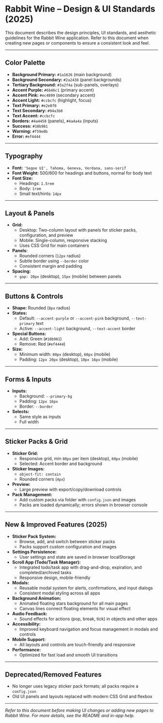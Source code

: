 
# Rabbit Wine – Design & UI Standards (2025)

This document describes the design principles, UI standards, and aesthetic guidelines for the Rabbit Wine application. Refer to this document when creating new pages or components to ensure a consistent look and feel.

---

## Color Palette

- **Background Primary:** `#1a1626` (main background)
- **Background Secondary:** `#2a2438` (panel backgrounds)
- **Tertiary Background:** `#3a2f4a` (sub-panels, overlays)
- **Accent Purple:** `#6b46c1` (primary accent)
- **Accent Pink:** `#ec4899` (secondary accent)
- **Accent Light:** `#ccbcfc` (highlight, focus)
- **Text Primary:** `#e2e8f0`
- **Text Secondary:** `#94a3b8`
- **Text Accent:** `#ccbcfc`
- **Borders:** `#4a4458` (panels), `#4a4a4a` (inputs)
- **Success:** `#10b981`
- **Warning:** `#f59e0b`
- **Error:** `#ef4444`

---

## Typography

- **Font:** `'Segoe UI', Tahoma, Geneva, Verdana, sans-serif`
- **Font Weight:** 500/600 for headings and buttons, normal for body text
- **Font Size:**
  - Headings: `1.5rem`
  - Body: `1rem`
  - Small text/hints: `14px`

---

## Layout & Panels

- **Grid:**
  - Desktop: Two-column layout with panels for sticker packs, configuration, and preview
  - Mobile: Single-column, responsive stacking
  - Uses CSS Grid for main containers
- **Panels:**
  - Rounded corners (`12px` radius)
  - Subtle border using `--border` color
  - Consistent margin and padding
- **Spacing:**
  - `gap: 20px` (desktop), `15px` (mobile) between panels

---

## Buttons & Controls

- **Shape:** Rounded (`8px` radius)
- **States:**
  - Default: `--accent-purple` or `--accent-pink` background, `--text-primary` text
  - Active: `--accent-light` background, `--text-accent` border
- **Special Buttons:**
  - Add: Green (`#10b981`)
  - Remove: Red (`#ef4444`)
- **Size:**
  - Minimum width: `80px` (desktop), `60px` (mobile)
  - Padding: `12px 20px` (desktop), `10px 16px` (mobile)

---

## Forms & Inputs

- **Inputs:**
  - Background: `--primary-bg`
  - Padding: `12px 16px`
  - Border: `--border`
- **Selects:**
  - Same style as inputs
  - Full width

---

## Sticker Packs & Grid

- **Sticker Grid:**
  - Responsive grid, min `80px` per item (desktop), `60px` (mobile)
  - Selected: Accent border and background
- **Sticker Images:**
  - `object-fit: contain`
  - Rounded corners (`4px`)
- **Preview:**
  - Large preview with export/copy/download controls
- **Pack Management:**
  - Add custom packs via folder with `config.json` and images
  - Packs are loaded dynamically; errors shown in browser console

---

## New & Improved Features (2025)

- **Sticker Pack System:**
  - Browse, add, and switch between sticker packs
  - Packs support custom configuration and images
- **Settings Persistence:**
  - User settings and state are saved in browser localStorage
- **Scroll App (Todo/Task Manager):**
  - Integrated todo/task app with drag-and-drop, expiration, and completed/archived tasks
  - Responsive design, mobile-friendly
- **Modals:**
  - Reusable modal system for alerts, confirmations, and input dialogs
  - Consistent modal styling across all apps
- **Background Animation:**
  - Animated floating stars background for all main pages
  - Canvas lines connect floating elements for visual effect
- **Audio Feedback:**
  - Sound effects for actions (pop, break, tick) in objects and other apps
- **Accessibility:**
  - Improved keyboard navigation and focus management in modals and controls
- **Mobile Support:**
  - All layouts and controls are touch-friendly and responsive
- **Performance:**
  - Optimized for fast load and smooth UI transitions

---

## Deprecated/Removed Features

- No longer uses legacy sticker pack formats; all packs require a `config.json`
- Old UI panels and layouts replaced with modern CSS Grid and flexbox

---

_Refer to this document before making UI changes or adding new pages to Rabbit Wine. For more details, see the README and in-app help._